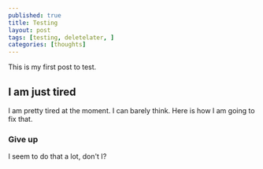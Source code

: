 ```yaml
---
published: true
title: Testing
layout: post
tags: [testing, deletelater, ]
categories: [thoughts]
---
```

This is my first post to test. 

## I am just tired ##
I am pretty tired at the moment. I can barely think. Here is how I am going to fix that. 

### Give up ###
I seem to do that a lot, don't I? 